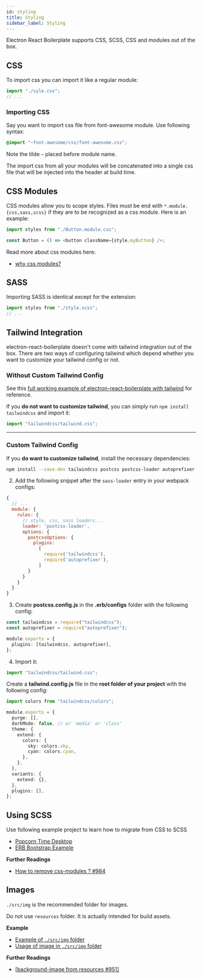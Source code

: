 ```yaml
---
id: styling
title: Styling
sidebar_label: Styling
---
```


Electron React Boilerplate supports CSS, SCSS, CSS and modules out of the box.

## CSS

To import css you can import it like a regular module:

```ts
import "./syle.css";
// ...
```

### Importing CSS

Say you want to import css file from font-awesome module. Use following syntax:

```css
@import "~font-awesome/css/font-awesome.css";
```

Note the tilde `~` placed before module name.

The import css from all your modules will be concatenated into a single css file that will be injected into the header at build time.

## CSS Modules

CSS modules allow you to scope styles. Files must be end with `*.module.{css,sass,scss}` if they are to be recognized as a css module. Here is an example:

```ts
import styles from "./Button.module.css";

const Button = () => <button className={style.myButton} />;
```

Read more about css modules here:

- [why css modules?](https://css-tricks.com/css-modules-part-1-need/)

## SASS

Importing SASS is identical except for the extension:

```ts
import styles from "./style.scss";
// ...
```

## Tailwind Integration

electron-react-boilerplate doesn't come with tailwind integration out of the box. There are two ways of configuring tailwind which depend whether you want to customize your tailwind config or not.

### Without Custom Tailwind Config

See this [full working example of electron-react-boilerplate with tailwind](https://github.com/amilajack/erb-tailwind-example) for reference.

If you **do not want to customize tailwind**, you can simply run `npm install tailwindcss` and import it:

```ts title="src/renderer/App.tsx"
import "tailwindcss/tailwind.css";
```

---

### Custom Tailwind Config

If you **do want to customize tailwind**, install the necessary dependencies:

```bash
npm install --save-dev tailwindcss postcss postcss-loader autoprefixer
```

2. Add the following snippet after the `sass-loader` entry in your webpack configs:

```js title="webpack.config.renderer.dev.ts, webpack.config.renderer.prod.ts"
{
  // ...
  module: {
    rules: {
      // style, css, sass loaders...
      loader: 'postcss-loader',
      options: {
        postcssOptions: {
          plugins:
            [
              require('tailwindcss'),
              require('autoprefixer'),
            ]
        }
      }
    }
  }
}
```

3. Create **postcss.config.js** in the **.erb/configs** folder with the following config:

```ts title=".erb/configs/postcss.config.js"
const tailwindcss = require("tailwindcss");
const autoprefixer = require("autoprefixer");

module.exports = {
  plugins: [tailwindcss, autoprefixer],
};
```

4. Import it:

```ts title="src/renderer/App.tsx"
import "tailwindcss/tailwind.css";
```

Create a **tailwind.config.js** file in the **root folder of your project** with the following config:

```ts title="tailwind.config.js"
import colors from "tailwindcss/colors";

module.exports = {
  purge: [],
  darkMode: false, // or 'media' or 'class'
  theme: {
    extend: {
      colors: {
        sky: colors.sky,
        cyan: colors.cyan,
      },
    },
  },
  variants: {
    extend: {},
  },
  plugins: [],
};
```

## Using SCSS

Use following example project to learn how to migrate from CSS to SCSS

- [Popcorn Time Desktop](https://github.com/amilajack/popcorn-time-desktop)
- [ERB Bootstrap Example](https://github.com/amilajack/erb-bootstrap-example)

**Further Readings**

- [How to remove css-modules ? #984](https://github.com/electron-react-boilerplate/electron-react-boilerplate/issues/984)

## Images

`./src/img` is the recommended folder for images.

Do not use `resources` folder. It is actually intended for build assets.

**Example**

- [Example of `./src/img` folder](https://github.com/amilajack/popcorn-time-desktop/tree/master/app/images)
- [Usage of image in `./src/img` folder](https://github.com/amilajack/popcorn-time-desktop/blob/master/app/components/card/Card.js#L10-L11)

**Further Readings**

- [[background-image from resources #951]](https://github.com/electron-react-boilerplate/electron-react-boilerplate/issues/951)
